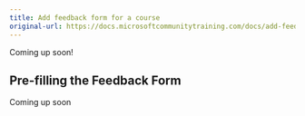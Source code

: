 ```yaml
---
title: Add feedback form for a course
original-url: https://docs.microsoftcommunitytraining.com/docs/add-feedback-form-for-a-course
---
```

Coming up soon! 

## Pre-filling the Feedback Form
Coming up soon
